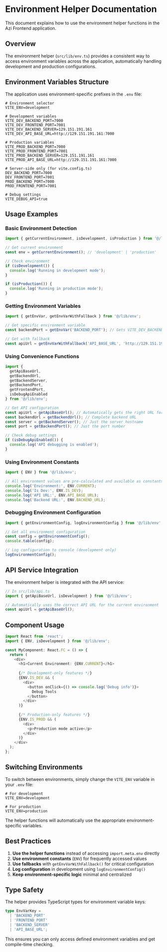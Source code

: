 # Environment Helper Documentation

This document explains how to use the environment helper functions in the Azi Frontend application.

## Overview

The environment helper (`src/lib/env.ts`) provides a consistent way to access environment variables across the application, automatically handling development and production configurations.

## Environment Variables Structure

The application uses environment-specific prefixes in the `.env` file:

```env
# Environment selector
VITE_ENV=development

# Development variables
VITE_DEV_BACKEND_PORT=7000
VITE_DEV_FRONTEND_PORT=7001
VITE_DEV_BACKEND_SERVER=129.151.191.161
VITE_DEV_API_BASE_URL=http://129.151.191.161:7000

# Production variables
VITE_PROD_BACKEND_PORT=7000
VITE_PROD_FRONTEND_PORT=7001
VITE_PROD_BACKEND_SERVER=129.151.191.161
VITE_PROD_API_BASE_URL=http://129.151.191.161:7000

# Server-side only (for vite.config.ts)
DEV_BACKEND_PORT=7000
DEV_FRONTEND_PORT=7001
PROD_BACKEND_PORT=7000
PROD_FRONTEND_PORT=7001

# Debug settings
VITE_DEBUG_API=true
```

## Usage Examples

### Basic Environment Detection

```typescript
import { getCurrentEnvironment, isDevelopment, isProduction } from '@/lib/env';

// Get current environment
const env = getCurrentEnvironment(); // 'development' | 'production'

// Check environment
if (isDevelopment()) {
  console.log('Running in development mode');
}

if (isProduction()) {
  console.log('Running in production mode');
}
```

### Getting Environment Variables

```typescript
import { getEnvVar, getEnvVarWithFallback } from '@/lib/env';

// Get specific environment variable
const backendPort = getEnvVar('BACKEND_PORT'); // Gets VITE_DEV_BACKEND_PORT or VITE_PROD_BACKEND_PORT

// Get with fallback
const apiUrl = getEnvVarWithFallback('API_BASE_URL', 'http://129.151.191.161:7000');
```

### Using Convenience Functions

```typescript
import { 
  getApiBaseUrl, 
  getBackendUrl, 
  getBackendServer, 
  getBackendPort,
  getFrontendPort,
  isDebugApiEnabled 
} from '@/lib/env';

// Get API configuration
const apiUrl = getApiBaseUrl(); // Automatically gets the right URL for current environment
const backendUrl = getBackendUrl(); // Complete backend URL
const server = getBackendServer(); // Just the server hostname
const port = getBackendPort(); // Just the port number

// Check debug settings
if (isDebugApiEnabled()) {
  console.log('API debugging is enabled');
}
```

### Using Environment Constants

```typescript
import { ENV } from '@/lib/env';

// All environment values are pre-calculated and available as constants
console.log('Environment:', ENV.CURRENT);
console.log('Is Dev:', ENV.IS_DEV);
console.log('API URL:', ENV.API_BASE_URL);
console.log('Backend URL:', ENV.BACKEND_URL);
```

### Debugging Environment Configuration

```typescript
import { getEnvironmentConfig, logEnvironmentConfig } from '@/lib/env';

// Get all environment configuration
const config = getEnvironmentConfig();
console.table(config);

// Log configuration to console (development only)
logEnvironmentConfig();
```

## API Service Integration

The environment helper is integrated with the API service:

```typescript
// In src/lib/api.ts
import { getApiBaseUrl, isDevelopment } from '@/lib/env';

// Automatically uses the correct API URL for the current environment
const apiUrl = getApiBaseUrl();
```

## Component Usage

```typescript
import React from 'react';
import { ENV, isDevelopment } from '@/lib/env';

const MyComponent: React.FC = () => {
  return (
    <div>
      <h1>Current Environment: {ENV.CURRENT}</h1>
      
      {/* Development-only features */}
      {ENV.IS_DEV && (
        <div>
          <button onClick={() => console.log('Debug info')}>
            Debug Tools
          </button>
        </div>
      )}
      
      {/* Production-only features */}
      {ENV.IS_PROD && (
        <div>
          <p>Production mode active</p>
        </div>
      )}
    </div>
  );
};
```

## Switching Environments

To switch between environments, simply change the `VITE_ENV` variable in your `.env` file:

```env
# For development
VITE_ENV=development

# For production
VITE_ENV=production
```

The helper functions will automatically use the appropriate environment-specific variables.

## Best Practices

1. **Use the helper functions** instead of accessing `import.meta.env` directly
2. **Use environment constants** (`ENV`) for frequently accessed values
3. **Use fallbacks** with `getEnvVarWithFallback()` for critical configuration
4. **Log configuration** in development using `logEnvironmentConfig()`
5. **Keep environment-specific logic** minimal and centralized

## Type Safety

The helper provides TypeScript types for environment variable keys:

```typescript
type EnvVarKey = 
  | 'BACKEND_PORT'
  | 'FRONTEND_PORT'
  | 'BACKEND_SERVER'
  | 'API_BASE_URL';
```

This ensures you can only access defined environment variables and get compile-time checking.
